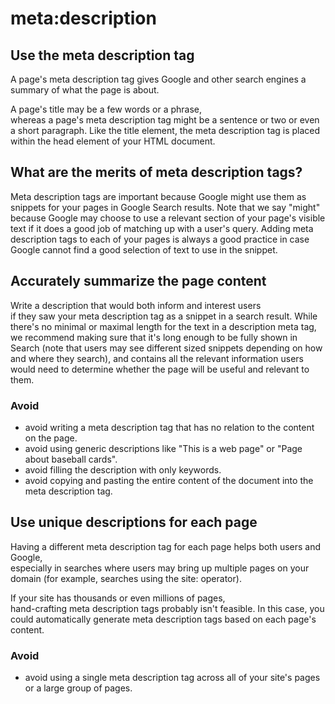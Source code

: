# meta:description

## Use the meta description tag

A page's meta description tag gives Google
and other search engines a summary of what the page is about.

A page's title may be a few words or a phrase,  
whereas a page's meta description tag might be a sentence or two or even a short paragraph.
Like the title element, the meta description tag
is placed within the head element of your HTML document.

## What are the merits of meta description tags?

Meta description tags are important
because Google might use them as snippets for your pages in Google Search results.
Note that we say "might"
because Google may choose to use a relevant section of your page's visible text
if it does a good job of matching up with a user's query.
Adding meta description tags to each of your pages is always a good practice
in case Google cannot find a good selection of text to use in the snippet.

## Accurately summarize the page content

Write a description that would both inform and interest users  
if they saw your meta description tag as a snippet in a search result.
While there's no minimal or maximal length for the text in a description meta tag,
we recommend making sure that it's long enough to be fully shown in Search
(note that users may see different sized snippets depending on how and where they search),
and contains all the relevant information users would need to determine
whether the page will be useful and relevant to them.

### Avoid

- avoid writing a meta description tag that has no relation to the content on the page.
- avoid using generic descriptions like "This is a web page" or "Page about baseball cards".
- avoid filling the description with only keywords.
- avoid copying and pasting the entire content of the document into the meta description tag.

## Use unique descriptions for each page

Having a different meta description tag for each page helps both users and Google,  
especially in searches where users may bring up multiple pages on your domain
(for example, searches using the site: operator).

If your site has thousands or even millions of pages,  
hand-crafting meta description tags probably isn't feasible.
In this case, you could automatically generate meta description tags based on each page's content.

### Avoid

- avoid using a single meta description tag across all of your site's pages or a large group of pages.
